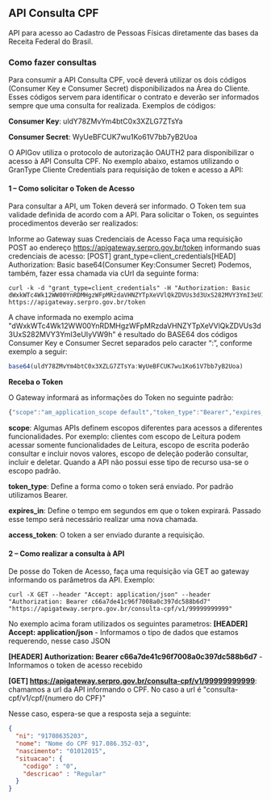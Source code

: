## API Consulta CPF

API para acesso ao Cadastro de Pessoas Físicas diretamente das bases da Receita Federal do Brasil.

### Como fazer consultas

Para consumir a API Consulta CPF, você deverá utilizar os dois códigos (Consumer Key e Consumer Secret) disponibilizados na Área do Cliente. Esses códigos servem para identificar o contrato e deverão ser informados sempre que uma consulta for realizada.
Exemplos de códigos:

**Consumer Key**: uldY78ZMvYm4btC0x3XZLG7ZTsYa

**Consumer Secret**: WyUeBFCUK7wu1Ko61V7bb7yB2Uoa

O APIGov utiliza o protocolo de autorização OAUTH2 para disponibilizar o acesso à API Consulta CPF. No exemplo abaixo, estamos utilizando o GranType Cliente Credentials para requisição de token e acesso a API:

#### 1 – Como solicitar o Token de Acesso
Para consultar a API, um Token deverá ser informado. O Token tem sua validade definida de acordo com a API. Para solicitar o Token, os seguintes procedimentos deverão ser realizados:


Informe ao Gateway suas Credenciais de Acesso
Faça uma requisição POST ao endereço https://apigateway.serpro.gov.br/token informando suas credenciais de acesso:
[POST] grant_type=client_credentials[HEAD] Authorization: Basic base64(Consumer Key:Consumer Secret)
Podemos, também, fazer essa chamada via cUrl da seguinte forma:

```curl
curl -k -d "grant_type=client_credentials" -H "Authorization: Basic dWxkWTc4Wk12WW00YnRDMHgzWFpMRzdaVHNZYTpXeVVlQkZDVUs3d3UxS282MVY3YmI3eUIyVW9h" https://apigateway.serpro.gov.br/token
```

A chave informada no exemplo acima "dWxkWTc4Wk12WW00YnRDMHgzWFpMRzdaVHNZYTpXeVVlQkZDVUs3d3UxS282MVY3YmI3eUIyVW9h" é resultado do BASE64 dos códigos Consumer Key e Consumer Secret separados pelo caracter “:”, conforme exemplo a seguir:

```javascript
base64(uldY78ZMvYm4btC0x3XZLG7ZTsYa:WyUeBFCUK7wu1Ko61V7bb7yB2Uoa)
```

**Receba o Token**

O Gateway informará as informações do Token no seguinte padrão:

```javascript
{"scope":"am_application_scope default","token_type":"Bearer","expires_in":3295,"access_token":"c66a7de41c96f7008a0c397dc588b6d7"}
```

**scope**: Algumas APIs definem escopos diferentes para acessos a diferentes funcionalidades. Por exemplo: clientes com escopo de Leitura podem acessar somente funcionalidades de Leitura, escopo de escrita poderão consultar e incluir novos valores, escopo de deleção poderão consultar, incluir e deletar. Quando a API não possui esse tipo de recurso usa-se o escopo padrão.

**token_type**: Define a forma como o token será enviado. Por padrão utilizamos Bearer.

**expires_in**: Define o tempo em segundos em que o token expirará. Passado esse tempo será necessário realizar uma nova chamada.

**access_token**: O token a ser enviado durante a requisição.

#### 2 – Como realizar a consulta à API

De posse do Token de Acesso, faça uma requisição via GET ao gateway informando os parâmetros da API. Exemplo:

```curl
curl -X GET --header "Accept: application/json" --header "Authorization: Bearer c66a7de41c96f7008a0c397dc588b6d7" "https://apigateway.serpro.gov.br/consulta-cpf/v1/99999999999"
```

No exemplo acima foram utilizados os seguintes parametros:
**[HEADER] Accept: application/json** - Informamos o tipo de dados que estamos requerendo, nesse caso JSON

**[HEADER] Authorization: Bearer c66a7de41c96f7008a0c397dc588b6d7** - Informamos o token de acesso recebido

**[GET] https://apigateway.serpro.gov.br/consulta-cpf/v1/99999999999**: chamamos a url da API informando o CPF. No caso a url é "consulta-cpf/v1/cpf/{numero do CPF}"

Nesse caso, espera-se que a resposta seja a seguinte:

```json
{
  "ni": "91708635203", 
  "nome": "Nome do CPF 917.086.352-03", 
  "nascimento": "01012015", 
  "situacao": {
    "codigo" : "0", 
    "descricao" : "Regular"
  }
}
```
